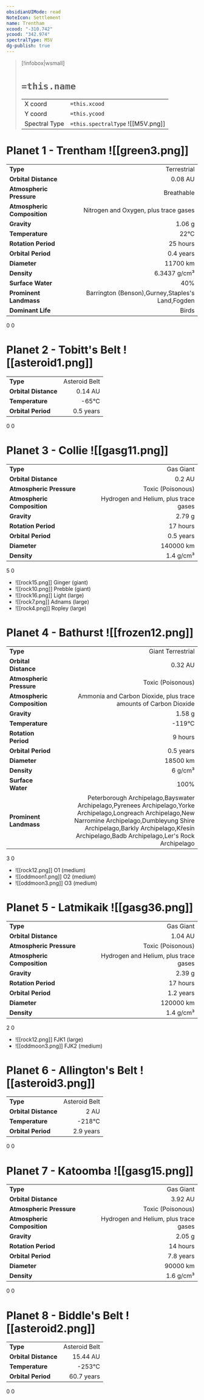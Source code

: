 ```yaml
---
obsidianUIMode: read
NoteIcon: Settlement
name: Trentham
xcood: "-310.742"
ycood: "342.974"
spectralType: M5V
dg-publish: true
---
```

> [!infobox|wsmall]
> # `=this.name`
> | | |
> | - | - |
> | X coord | `=this.xcood` |
> | Y coord| `=this.ycood` |
> | Spectral Type | `=this.spectralType` ![[M5V.png]] |

# Planet 1 - Trentham ![[green3.png]]
|                             |                           |
| --------------------------- | -------------------------:|
| **Type**                    |             Terrestrial |
| **Orbital Distance**        |   0.08 AU |
| **Atmospheric Pressure**    |       Breathable |
| **Atmospheric Composition** |      Nitrogen and Oxygen, plus trace gases |
| **Gravity**                 |        1.06 g |
| **Temperature**             |    22°C |
| **Rotation Period**         |  25 hours |
| **Orbital Period** | 0.4 years |
| **Diameter**                |      11700 km | 
| **Density**                 |    6.3437 g/cm³ |
| **Surface Water**           |           40% | 
| **Prominent Landmass**      |         Barrington (Benson),Gurney,Staples's Land,Fogden | 
| **Dominant Life**           |         Birds |



0
0



# Planet 2 - Tobitt's Belt ![[asteroid1.png]]
|                             |                           |
| --------------------------- | -------------------------:|
| **Type**                    |             Asteroid Belt |
| **Orbital Distance**        |   0.14 AU |
| **Temperature**             |    -65°C |
| **Orbital Period** | 0.5 years |



0
0



# Planet 3 - Collie ![[gasg11.png]]
|                             |                           |
| --------------------------- | -------------------------:|
| **Type**                    |             Gas Giant |
| **Orbital Distance**        |   0.2 AU |
| **Atmospheric Pressure**    |       Toxic (Poisonous) |
| **Atmospheric Composition** |      Hydrogen and Helium, plus trace gases |
| **Gravity**                 |        2.79 g |
| **Rotation Period**         |  17 hours |
| **Orbital Period** | 0.5 years |
| **Diameter**                |      140000 km | 
| **Density**                 |    1.4 g/cm³ |



5
0

- ![[rock15.png]] Ginger (giant)
- ![[rock10.png]] Prebble (giant)
- ![[rock16.png]] Light (large)
- ![[rock7.png]] Adnams (large)
- ![[rock4.png]] Ropley (large)


# Planet 4 - Bathurst ![[frozen12.png]]
|                             |                           |
| --------------------------- | -------------------------:|
| **Type**                    |             Giant Terrestrial |
| **Orbital Distance**        |   0.32 AU |
| **Atmospheric Pressure**    |       Toxic (Poisonous) |
| **Atmospheric Composition** |      Ammonia and Carbon Dioxide, plus trace amounts of Carbon Dioxide |
| **Gravity**                 |        1.58 g |
| **Temperature**             |    -119°C |
| **Rotation Period**         |  9 hours |
| **Orbital Period** | 0.5 years |
| **Diameter**                |      18500 km | 
| **Density**                 |    6 g/cm³ |
| **Surface Water**           |           100% | 
| **Prominent Landmass**      |         Peterborough Archipelago,Bayswater Archipelago,Pyrenees Archipelago,Yorke Archipelago,Longreach Archipelago,New Narromine Archipelago,Dumbleyung Shire Archipelago,Barkly Archipelago,Křesín Archipelago,Badb Archipelago,Ler's Rock Archipelago | 



3
0

- ![[rock12.png]] O1 (medium)
- ![[oddmoon1.png]] O2 (medium)
- ![[oddmoon3.png]] O3 (medium)


# Planet 5 - Latmikaik ![[gasg36.png]]
|                             |                           |
| --------------------------- | -------------------------:|
| **Type**                    |             Gas Giant |
| **Orbital Distance**        |   1.04 AU |
| **Atmospheric Pressure**    |       Toxic (Poisonous) |
| **Atmospheric Composition** |      Hydrogen and Helium, plus trace gases |
| **Gravity**                 |        2.39 g |
| **Rotation Period**         |  17 hours |
| **Orbital Period** | 1.2 years |
| **Diameter**                |      120000 km | 
| **Density**                 |    1.4 g/cm³ |



2
0

- ![[rock12.png]] FJK1 (large)
- ![[oddmoon3.png]] FJK2 (medium)


# Planet 6 - Allington's Belt ![[asteroid3.png]]
|                             |                           |
| --------------------------- | -------------------------:|
| **Type**                    |             Asteroid Belt |
| **Orbital Distance**        |   2 AU |
| **Temperature**             |    -218°C |
| **Orbital Period** | 2.9 years |



0
0



# Planet 7 - Katoomba ![[gasg15.png]]
|                             |                           |
| --------------------------- | -------------------------:|
| **Type**                    |             Gas Giant |
| **Orbital Distance**        |   3.92 AU |
| **Atmospheric Pressure**    |       Toxic (Poisonous) |
| **Atmospheric Composition** |      Hydrogen and Helium, plus trace gases |
| **Gravity**                 |        2.05 g |
| **Rotation Period**         |  14 hours |
| **Orbital Period** | 7.8 years |
| **Diameter**                |      90000 km | 
| **Density**                 |    1.6 g/cm³ |



0
0



# Planet 8 - Biddle's Belt ![[asteroid2.png]]
|                             |                           |
| --------------------------- | -------------------------:|
| **Type**                    |             Asteroid Belt |
| **Orbital Distance**        |   15.44 AU |
| **Temperature**             |    -253°C |
| **Orbital Period** | 60.7 years |



0
0



